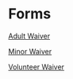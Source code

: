 # Forms

[Adult Waiver](https://drive.google.com/open?id=1lKJkTql52mYLKwvl4StrKRnaIrITvlWF)

[Minor Waiver](https://drive.google.com/open?id=1VAIMYBioZuBMsSDNib2UqHREY4iVbGh7)

[Volunteer Waiver](https://drive.google.com/open?id=1-liDCYuqZQ0Lqj6Va3yNqFYWHPAOU_cv)

